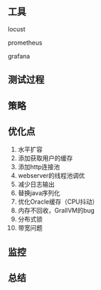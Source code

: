 ## 工具

locust

prometheus

grafana



## 测试过程



## 策略



## 优化点

1. 水平扩容
2. 添加获取用户的缓存
3. 添加http连接池
4. webserver的线程池调优
5. 减少日志输出
6. 替换java序列化
7. 优化Oracle缓存（CPU抖动）
8. 内存不回收，GrallVM的bug
9. 分布式锁
10. 带宽问题



## 监控



## 总结

